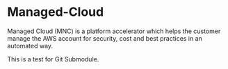 # Managed-Cloud

Managed Cloud (MNC) is a platform accelerator which helps the customer manage the AWS account for security, cost and best practices in an automated way.

This is a test for Git Submodule.
